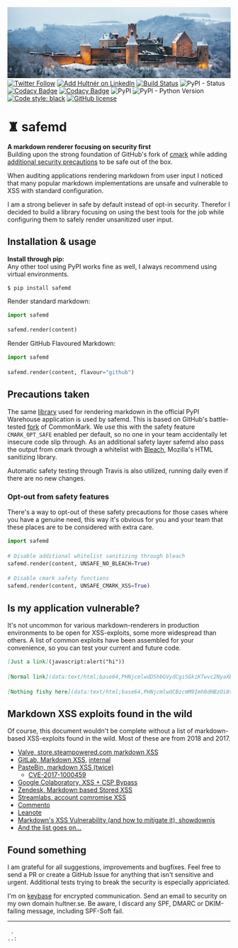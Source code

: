 ![safemd](resources/castle_wide.jpg) 
[![Twitter Follow](https://img.shields.io/twitter/follow/ahultner.svg?style=social&label=Follow)](https://www.linkedin.com/in/hultner/)
[![Add Hultnér on LinkedIn](https://img.shields.io/badge/linkedin-hultner-blue.svg)](https://twitter.com/ahultner)
[![Build Status](https://travis-ci.org/Hultner/safemd.svg?branch=master)](https://travis-ci.org/Hultner/safemd)
![PyPI - Status](https://img.shields.io/pypi/status/safemd.svg)
[![Codacy Badge](https://api.codacy.com/project/badge/Grade/21872a9d5f154750b457e6207a83298d)](https://www.codacy.com/app/Hultner/safemd?utm_source=github.com&amp;utm_medium=referral&amp;utm_content=Hultner/safemd&amp;utm_campaign=Badge_Grade)
[![Codacy Badge](https://api.codacy.com/project/badge/Coverage/21872a9d5f154750b457e6207a83298d)](https://www.codacy.com/app/Hultner/safemd?utm_source=github.com&amp;utm_medium=referral&amp;utm_content=Hultner/safemd&amp;utm_campaign=Badge_Coverage)
![PyPI](https://img.shields.io/pypi/v/safemd.svg)
![PyPI - Python Version](https://img.shields.io/pypi/pyversions/safemd.svg)
[![Code style: black](https://img.shields.io/badge/code%20style-black-000000.svg)](https://github.com/ambv/black)
[![GitHub license](https://img.shields.io/github/license/Hultner/safemd.svg)](https://github.com/Hultner/safemd/blob/master/LICENSE)
# ♜ safemd
**A markdown renderer focusing on security first**  
Building upon the strong foundation of GitHub's fork of [cmark][] while adding
[additional security precautions](#precautions-taken) to be safe out of the box. 

When auditing applications rendering markdown from user input I noticed that
many popular markdown implementations are unsafe and vulnerable to XSS with
standard configuration. 

I am a strong believer in safe by default instead of opt-in security. Therefor 
I decided to build a library focusing on using the best tools for the job while
configuring them to safely render unsanitized user input. 

## Installation & usage
**Install through pip:**  
Any other tool using PyPI works fine as well, I always recommend using virtual
environments.
```shell
$ pip install safemd
```

Render standard markdown:
```python
import safemd

safemd.render(content)
```

Render GitHub Flavoured Markdown:
```python
import safemd

safemd.render(content, flavour="github")
```

## Precautions taken
The same [library][cmarkgfm] used for rendering markdown in the official PyPI 
Warehouse application is used by safemd. This is based on GitHub's 
battle-tested [fork][cmark] of CommonMark. We use this with the safety feature 
`CMARK_OPT_SAFE` enabled per default, so no one in your team accidentally let
insecure code slip through. As an additional safety layer safemd also pass the
output from cmark through a whitelist with [Bleach][bleach], Mozilla's HTML sanitizing
library. 

Automatic safety testing through Travis is also utilized, running daily even if
there are no new changes.

### Opt-out from safety features
There's a way to opt-out of these safety precautions for those cases where you 
have a genuine need, this way it's obvious for you and your team that these
places are to be considered with extra care.
```python
import safemd

# Disable additional whitelist sanitizing through bleach
safemd.render(content, UNSAFE_NO_BLEACH=True)

# Disable cmark safety functions
safemd.render(content, UNSAFE_CMARK_XSS=True)

```

## Is my application vulnerable? 
It's not uncommon for various markdown-renderers in production environments to
be open for XSS-exploits, some more widespread than others. A list of common
exploits have been assembled for your convenience, so you can test your current
and future code.
```md
[Just a link](javascript:alert("hi"))

[Normal link](data:text/html;base64,PHNjcmlwdD5hbGVydCgiSGkiKTwvc2NyaXB0Pgo=) 

[Nothing fishy here](data:text/html;base64,PHNjcmlwdCBzcmM9Imh0dHBzOi8vZ2lzdGNkbi5naXRoYWNrLmNvbS9IdWx0bmVyL2JjMDIzOGJkOWIxZDI4M2JhMWM5NDczZjU0M2ZmZjc4L3Jhdy9kM2U5YWFkYTdlMGRlNzFkNmNlYTY1MDVmMTljZGE2NjE1MmE0MDFlL2hpLmpzIiBpbnRlZ3JpdHk9InNoYTM4NC0yaGZ6aFlkelB1SGd0S1E2Vk96UGlNbEN2Nzl3WDM1NzdxTDR3eWpmNWhMYkEvcW1BZHhCbXdxNGl6YXRwRy93IiBjcm9zc29yaWdpbj0iYW5vbnltb3VzIj48L3NjcmlwdD4=)
```

## Markdown XSS exploits found in the wild
Of course, this document wouldn't be complete without a list of markdown-based
XSS-exploits found in the wild. Most of these are from 2018 and 2017.
  - [Valve, store.steampowered.com markdown XSS](https://hackerone.com/reports/313250)
  - [GitLab, Markdown XSS](https://hackerone.com/reports/270999), [internal](https://about.gitlab.com/2017/10/17/gitlab-10-dot-0-dot-4-security-release/)
  - [PasteBin, markdown XSS (twice)](https://medium.com/@Nhoya/xss-in-pastebin-com-via-unsanitized-output-e216190b7949)
    - [CVE-2017-1000459](https://www.cvedetails.com/cve/CVE-2017-1000459/)
  - [Google Colaboratory, XSS + CSP Bypass](https://blog.bentkowski.info/2018/06/xss-in-google-colaboratory-csp-bypass.html)
  - [Zendesk, Markdown based Stored XSS](https://blog.0daylabs.com/2016/02/15/stored-xss-on-zendesk/)
  - [Streamlabs, account comromise XSS](https://blog.rockhouse.ga/2017/12/31/streamlabs-stored-xss-in-donation-page-leading-to-account-compromise-and-my-first-reward/)
  - [Commento](https://github.com/adtac/commento-ce/issues/154)
  - [Leanote](https://github.com/leanote/leanote/issues/719)
  - [Markdown's XSS Vulnerability (and how to mitigate it), showdownjs](https://github.com/showdownjs/showdown/wiki/Markdown%27s-XSS-Vulnerability-%28and-how-to-mitigate-it%29)
  - [And the list goes on…](https://www.google.com/search?q=markdown+xss)

## Found something
I am grateful for all suggestions, improvements and bugfixes. Feel free to send
a PR or create a GitHub Issue for anything that isn't sensitive and urgent.
Additional tests trying to break the security is especially appriciated.

I'm on [keybase](https://keybase.io/encrypt#hultner) for encrypted communication. 
Send an email to security on my own domain hultner.se. Be aware, I discard any
SPF, DMARC or DKIM-failing message, including SPF-Soft fail.

---
```
 .
..:
```

[cmark]: https://github.com/github/cmark-gfm
[cmarkgfm]: https://github.com/theacodes/cmarkgfm
[bleach]: https://github.com/mozilla/bleach
